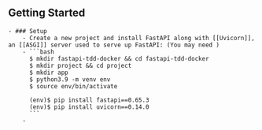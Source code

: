 ## Getting Started
	- ### Setup
		- Create a new project and install FastAPI along with [[Uvicorn]], an [[ASGI]] server used to serve up FastAPI: (You may need )
		- ```bash
		  $ mkdir fastapi-tdd-docker && cd fastapi-tdd-docker
		  $ mkdir project && cd project
		  $ mkdir app
		  $ python3.9 -m venv env
		  $ source env/bin/activate
		  
		  (env)$ pip install fastapi==0.65.3
		  (env)$ pip install uvicorn==0.14.0
		  ```
		-